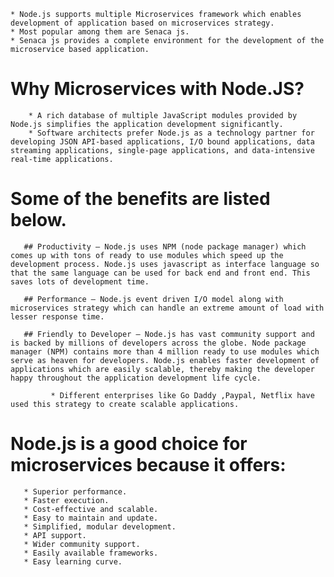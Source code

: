     * Node.js supports multiple Microservices framework which enables development of application based on microservices strategy.
    * Most popular among them are Senaca js.  
    * Senaca js provides a complete environment for the development of the microservice based application.


# Why Microservices with Node.JS?

        * A rich database of multiple JavaScript modules provided by Node.js simplifies the application development significantly. 
        * Software architects prefer Node.js as a technology partner for developing JSON API-based applications, I/O bound applications, data streaming applications, single-page applications, and data-intensive real-time applications.
        
# Some of the benefits are listed below.

       ## Productivity – Node.js uses NPM (node package manager) which comes up with tons of ready to use modules which speed up the development process. Node.js uses javascript as interface language so that the same language can be used for back end and front end. This saves lots of development time.

       ## Performance – Node.js event driven I/O model along with microservices strategy which can handle an extreme amount of load with lesser response time.

       ## Friendly to Developer – Node.js has vast community support and is backed by millions of developers across the globe. Node package manager (NPM) contains more than 4 million ready to use modules which serve as heaven for developers. Node.js enables faster development of applications which are easily scalable, thereby making the developer happy throughout the application development life cycle.

             * Different enterprises like Go Daddy ,Paypal, Netflix have used this strategy to create scalable applications.

# Node.js is a good choice for microservices because it offers:

       * Superior performance.
       * Faster execution.
       * Cost-effective and scalable.
       * Easy to maintain and update.
       * Simplified, modular development.
       * API support.
       * Wider community support.
       * Easily available frameworks.
       * Easy learning curve.